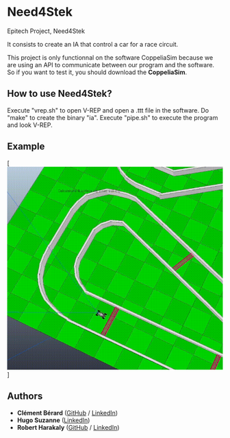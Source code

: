 # Need4Stek
Epitech Project, Need4Stek

It consists to create an IA that control a car for a race circuit.

This project is only functionnal on the software CoppeliaSim because we are using an API to communicate between our program and the software. So if you want to test it, you should download the **CoppeliaSim**.

## How to use Need4Stek?
Execute "vrep.sh" to open V-REP and open a .ttt file in the software. Do "make" to create the binary "ia". Execute "pipe.sh" to execute the program and look V-REP.

## Example
[![Watch the video](https://github.com/joankabello/CPE_n4s_2017/blob/master/need4stek-demo.gif)]

## Authors

* **Clément Bérard** ([GitHub](https://github.com/Twisterrr) / [LinkedIn](https://www.linkedin.com/in/clementberard/))
* **Hugo Suzanne** ([LinkedIn](https://www.linkedin.com/in/hugo-suzanne-a58536a5/))
* **Robert Harakaly** ([GitHub](https://github.com/RobertSparadrap) / [LinkedIn](https://www.linkedin.com/in/robert-harakaly-3b19391a1/))
